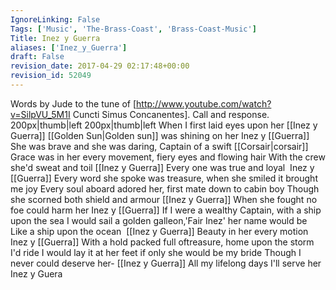 ```yaml
---
IgnoreLinking: False
Tags: ['Music', 'The-Brass-Coast', 'Brass-Coast-Music']
Title: Inez y Guerra
aliases: ['Inez_y_Guerra']
draft: False
revision_date: 2017-04-29 02:17:48+00:00
revision_id: 52049
---
```


Words by Jude to the tune of [http://www.youtube.com/watch?v=SilpVU_5M1I Cuncti Simus Concanentes]. Call and response.
200px|thumb|left
200px|thumb|left
When I first laid eyes upon her
[[Inez y Guerra]]
[[Golden Sun|Golden sun]] was shining on her
Inez y [[Guerra]]
She was brave and she was daring, Captain of a swift [[Corsair|corsair]]
Grace was in her every movement, fiery eyes and flowing hair
With the crew she'd sweat and toil
[[Inez y Guerra]]
Every one was true and loyal 
Inez y [[Guerra]]
Every word she spoke was treasure, when she smiled it brought me joy
Every soul aboard adored her, first mate down to cabin boy
Though she scorned both shield and armour
[[Inez y Guerra]]
When she fought no foe could harm her
Inez y [[Guerra]]
If I were a wealthy Captain, with a ship upon the sea
I would sail a golden galleon,'Fair Inez' her name would be
Like a ship upon the ocean 
[[Inez y Guerra]]
Beauty in her every motion
Inez y [[Guerra]]
With a hold packed full oftreasure, home upon the storm I'd ride
I would lay it at her feet if only she would be my bride
Though I never could deserve her-
[[Inez y Guerra]]
All my lifelong days I'll serve her 
Inez y Guera